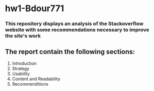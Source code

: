 # hw1-Bdour771
### This repository displays an analysis of the Stackoverflow website with some recommendations necessary to improve the site's work
## The report contain the following sections:
1. Introduction
2. Strategy
3. Usability
4. Content and Readability
5. Recommenditions
